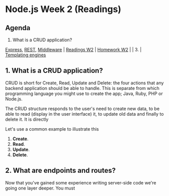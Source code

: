 # Node.js Week 2 (Readings)

## Agenda

1. What is a CRUD application?

[Express](https://medium.freecodecamp.org/going-out-to-eat-and-understanding-the-basics-of-express-js-f034a029fb66), [REST](https://medium.com/extend/what-is-rest-a-simple-explanation-for-beginners-part-1-introduction-b4a072f8740f), [Middleware](https://medium.com/@jamischarles/what-is-middleware-a-simple-explanation-bb22d6b41d01) | [Readings W2](week2/README.md) | [Homework W2](week2/homework/README.md) |
| 3. | [Templating engines](https://www.youtube.com/watch?v=oZGmHNZv7Sc)

## 1. What is a CRUD application?

CRUD is short for Create, Read, Update and Delete: the four actions that any backend application should be able to handle. This is separate from which programming language you might use to create the app; Java, Ruby, PHP or Node.js.

The CRUD structure responds to the user's need to create new data, to be able to read (display in the user interface) it, to update old data and finally to delete it. It is directly

Let's use a common example to illustrate this

1. **Create**.
2. **Read**.
3. **Update**.
4. **Delete**.

## 2. What are endpoints and routes?

Now that you've gained some experience writing server-side code we're going one layer deeper. You must
